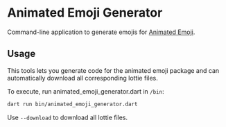 # Animated Emoji Generator

Command-line application to generate emojis for [Animated Emoji](https://github.com/RoundedInfinity/animated_emoji).

## Usage

This tools lets you generate code for the animated emoji package and can automatically download all corresponding lottie files.

To execute, run animated_emoji_generator.dart in `/bin`:

```bash
dart run bin/animated_emoji_generator.dart
```

Use `--download` to download all lottie files.
